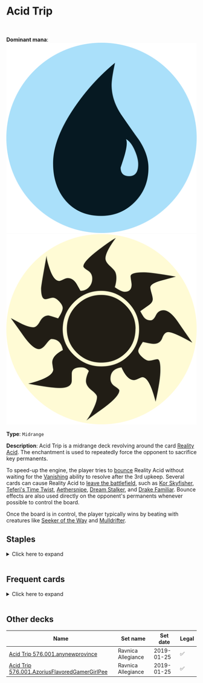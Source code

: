 <!-- This page is automatically generated by Myr: do not update it manually. -->
<!-- Changes directly applied here will be lost. -->
<!-- If you plan to update this page, please update the template at https://github.com/Pauperformance/pauperformance-bot -->
<!-- Templates can be found under pauperformance-bot/resources/templates/ -->
# Acid Trip
<br/>


**Dominant mana**: <img src="../resources/images/mana/U.png" class="dominant-mana-icon"/> <img src="../resources/images/mana/W.png" class="dominant-mana-icon"/>

**Type**: `Midrange`

**Description**: 
Acid Trip is a midrange deck revolving around the card [Reality Acid](https://scryfall.com/card/tsr/81/reality-acid).
The enchantment is used to repeatedly force the opponent to sacrifice key permanents.

To speed-up the engine, the player tries to [bounce](https://mtg.fandom.com/wiki/Bounce) Reality Acid without waiting for the [Vanishing](https://mtg.fandom.com/wiki/Vanishing) ability to resolve after the 3rd upkeep.
Several cards can cause Reality Acid to [leave the battlefield](https://mtg.fandom.com/wiki/Leaves_the_battlefield), such as [Kor Skyfisher](https://scryfall.com/card/mm3/11/kor-skyfisher), [Teferi's Time Twist](https://scryfall.com/card/war/72/teferis-time-twist), [Aethersnipe](https://scryfall.com/card/uma/44/aethersnipe), [Dream Stalker](https://scryfall.com/card/tsr/63/dream-stalker), and [Drake Familiar](https://scryfall.com/card/rav/44/drake-familiar).
Bounce effects are also used directly on the opponent's permanents whenever possible to control the board.

Once the board is in control, the player typically wins by beating with creatures like [Seeker of the Way](https://scryfall.com/card/ima/29/seeker-of-the-way) and [Mulldrifter](https://scryfall.com/card/khc/42/mulldrifter).


## **Staples**

<details>
  <summary>Click here to expand</summary>
<a href="https://scryfall.com/card/mm3/11/kor-skyfisher"><img src="https://c1.scryfall.com/file/scryfall-cards/normal/front/d/7/d7501662-1216-4e08-bd2b-e0a459057942.jpg" class="archetype-card rounded-image"/></a>
<a href="https://scryfall.com/card/cmr/84/preordain"><img src="https://c1.scryfall.com/file/scryfall-cards/normal/front/1/4/1453f92e-df2d-4789-aa1b-a5b5c51567d4.jpg" class="archetype-card rounded-image"/></a>
<a href="https://scryfall.com/card/tsr/81/reality-acid"><img src="https://c1.scryfall.com/file/scryfall-cards/normal/front/a/8/a8510381-e05c-4cc4-98aa-c9327e18ec02.jpg" class="archetype-card rounded-image"/></a>
<a href="https://scryfall.com/card/war/72/teferis-time-twist"><img src="https://c1.scryfall.com/file/scryfall-cards/normal/front/c/8/c878bdc0-d697-4a2f-bba5-758b27f4247a.jpg" class="archetype-card rounded-image"/></a>
</details><br/>



## **Frequent cards**

<details>
  <summary>Click here to expand</summary>
<a href="https://scryfall.com/card/uma/44/aethersnipe"><img src="https://c1.scryfall.com/file/scryfall-cards/normal/front/f/5/f5f04e69-aa5b-495c-ab17-31fc2ff7288a.jpg" class="archetype-card rounded-image"/></a>
<a href="https://scryfall.com/card/a25/51/court-hussar"><img src="https://c1.scryfall.com/file/scryfall-cards/normal/front/f/3/f3843e98-192c-44a2-be54-9ba79e51657c.jpg" class="archetype-card rounded-image"/></a>
<a href="https://scryfall.com/card/cns/18/custodi-squire"><img src="https://c1.scryfall.com/file/scryfall-cards/normal/front/a/9/a9151422-8df1-409c-a686-0cd89247eb43.jpg" class="archetype-card rounded-image"/></a>
<a href="https://scryfall.com/card/rav/44/drake-familiar"><img src="https://c1.scryfall.com/file/scryfall-cards/normal/front/b/4/b4583623-e367-48cc-8e86-e6c5e35f1a9c.jpg" class="archetype-card rounded-image"/></a>
<a href="https://scryfall.com/card/tsr/63/dream-stalker"><img src="https://c1.scryfall.com/file/scryfall-cards/normal/front/e/5/e59b4729-74c1-4aa9-937d-27cda960f157.jpg" class="archetype-card rounded-image"/></a>
<a href="https://scryfall.com/card/c19/84/echoing-truth"><img src="https://c1.scryfall.com/file/scryfall-cards/normal/front/5/5/55cd75bc-5ec7-45b2-9231-85a321ecd786.jpg" class="archetype-card rounded-image"/></a>
<a href="https://scryfall.com/card/khc/39/ghostly-flicker"><img src="https://c1.scryfall.com/file/scryfall-cards/normal/front/4/8/485ab561-9c2a-4f99-9317-8726bcdae364.jpg" class="archetype-card rounded-image"/></a>
<a href="https://scryfall.com/card/thb/20/heliods-pilgrim"><img src="https://c1.scryfall.com/file/scryfall-cards/normal/front/c/a/cafce2f5-f4f4-465b-96dc-bcdd29d4e4bb.jpg" class="archetype-card rounded-image"/></a>
<a href="https://scryfall.com/card/pls/7/hobble"><img src="https://c1.scryfall.com/file/scryfall-cards/normal/front/5/4/54c76a22-f9e3-408b-a5bd-403add57e31a.jpg" class="archetype-card rounded-image"/></a>
<a href="https://scryfall.com/card/cmd/17/journey-to-nowhere"><img src="https://c1.scryfall.com/file/scryfall-cards/normal/front/4/6/4686b51c-e02b-48c1-bafe-e8d08a5407b9.jpg" class="archetype-card rounded-image"/></a>
<a href="https://scryfall.com/card/ima/67/mnemonic-wall"><img src="https://c1.scryfall.com/file/scryfall-cards/normal/front/a/3/a3e6784b-78e8-4f0b-8d27-d49c7cea9252.jpg" class="archetype-card rounded-image"/></a>
<a href="https://scryfall.com/card/khc/42/mulldrifter"><img src="https://c1.scryfall.com/file/scryfall-cards/normal/front/3/4/345fd005-5052-4500-a260-3649500e21f4.jpg" class="archetype-card rounded-image"/></a>
<a href="https://scryfall.com/card/mm2/29/oblivion-ring"><img src="https://c1.scryfall.com/file/scryfall-cards/normal/front/b/f/bff31eba-8ab3-403e-8d82-37a18b279bec.jpg" class="archetype-card rounded-image"/></a>
<a href="https://scryfall.com/card/khc/43/sea-gate-oracle"><img src="https://c1.scryfall.com/file/scryfall-cards/normal/front/4/9/498743ce-0ca5-488a-ae5e-d348b274bf3b.jpg" class="archetype-card rounded-image"/></a>
<a href="https://scryfall.com/card/ima/29/seeker-of-the-way"><img src="https://c1.scryfall.com/file/scryfall-cards/normal/front/5/2/52d7aafb-969f-4a39-9af3-125f7f5c99f3.jpg" class="archetype-card rounded-image"/></a>
<a href="https://scryfall.com/card/dds/10/snap"><img src="https://c1.scryfall.com/file/scryfall-cards/normal/front/1/9/1959f078-4b7b-4df2-a256-d43b2d97e853.jpg" class="archetype-card rounded-image"/></a>
<a href="https://scryfall.com/card/zen/70/spreading-seas"><img src="https://c1.scryfall.com/file/scryfall-cards/normal/front/3/7/37454c1c-4098-4ac2-884e-3f65f1384bdb.jpg" class="archetype-card rounded-image"/></a>
<a href="https://scryfall.com/card/pls/17/sunscape-familiar"><img src="https://c1.scryfall.com/file/scryfall-cards/normal/front/9/6/9621f341-bf85-4b77-bf19-2fb013b4c955.jpg" class="archetype-card rounded-image"/></a>
</details><br/>





## **Other decks**

| Name | Set name | Set date | Legal |
| -----| -------- | -------- | ----- |
| [Acid Trip 576.001.anynewprovince](https://www.mtggoldfish.com/deck/4351102) | Ravnica Allegiance | 2019-01-25 | ✅ |
| [Acid Trip 576.001.AzoriusFlavoredGamerGirlPee](https://www.mtggoldfish.com/deck/4351103) | Ravnica Allegiance | 2019-01-25 | ✅ |





